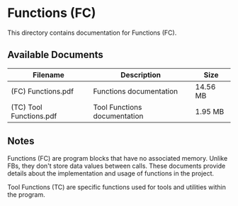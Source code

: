 # Functions (FC)

This directory contains documentation for Functions (FC).

## Available Documents

| Filename | Description | Size |
|----------|-------------|------|
| (FC) Functions.pdf | Functions documentation | 14.56 MB |
| (TC) Tool Functions.pdf | Tool Functions documentation | 1.95 MB |

## Notes

Functions (FC) are program blocks that have no associated memory. Unlike FBs, they don't store data values between calls. These documents provide details about the implementation and usage of functions in the project.

Tool Functions (TC) are specific functions used for tools and utilities within the program.
